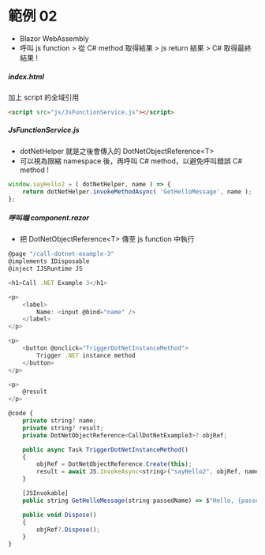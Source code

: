 # 範例 02
- Blazor WebAssembly
- 呼叫 js function > 從 C# method 取得結果 > js return 結果 > C# 取得最終結果 !


##### index.html

加上 script 的全域引用

```html
<script src="js/JsFunctionService.js"></script>
```

##### JsFunctionService.js

- dotNetHelper 就是之後會傳入的 DotNetObjectReference\<T>
- 可以視為限縮 namespace 後，再呼叫 C# method，以避免呼叫錯誤 C# method !

```js
window.sayHello2 = ( dotNetHelper, name ) => {
    return dotNetHelper.invokeMethodAsync( 'GetHelloMessage', name );
};
```

##### 呼叫端 component.razor

- 把 DotNetObjectReference\<T> 傳至 js function 中執行

```js
@page "/call-dotnet-example-3"
@implements IDisposable
@inject IJSRuntime JS

<h1>Call .NET Example 3</h1>

<p>
    <label>
        Name: <input @bind="name" />
    </label>
</p>

<p>
    <button @onclick="TriggerDotNetInstanceMethod">
        Trigger .NET instance method
    </button>
</p>

<p>
    @result
</p>

@code {
    private string? name;
    private string? result;
    private DotNetObjectReference<CallDotNetExample3>? objRef;

    public async Task TriggerDotNetInstanceMethod()
    {
        objRef = DotNetObjectReference.Create(this);
        result = await JS.InvokeAsync<string>("sayHello2", objRef, name);
    }

    [JSInvokable]
    public string GetHelloMessage(string passedName) => $"Hello, {passedName}!";

    public void Dispose()
    {
        objRef?.Dispose();
    }
}
```

